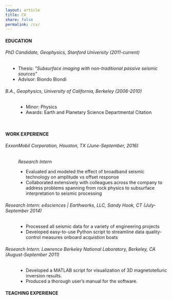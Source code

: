 ```yaml
---
layout: article
title: CV
share: false
permalink: /cv/
---
```


<html>
<body>
<h4 class="fn">EDUCATION</h4>
<p>
<h6>PhD Candidate, Geophysics, Stanford University (2011-current)</h6>
<p>
<dd>
<ul style="padding: 0px;">
<li>Thesis: <em>"Subsurface imaging with non-traditional passive seismic sources"</em></li>
<li>Advisor: Biondo Biondi</li>
</ul>
</dd>
<p>
<h6>B.A., Geophysics, University of California, Berkeley (2006-2010)</h6>
<p>
<dd>
<ul>
<li>Minor: Physics</li>
<li>Awards: Earth and Planetary Science Departmental Citation</li>
</ul>
</dd>
<br>
<h4>WORK EXPERIENCE</h4>
<p>
<h6>ExxonMobil Corporation, Houston, TX (June-September, 2016)</h6>
<dd>
<em>Research Intern</em>
<ul>
<li>Evaluated and modeled the effect of broadband seismic technology on amplitude vs 
offset response </li>
<li>Collaborated extensively with colleagues across the company to 
address problems spanning from rock physics to subsurface interpretation to 
seismic processing</li>
</ul>
</dd>
<h6>Research Intern: e4sciences | Earthworks, LLC, Sandy Hook, CT (July-September 2014)</h6>
<dd>
<ul>
<li>Processed all seismic data for a variety of engineering projects</li>
<li> Developed easy-to-use Python script to streamline data quality-control measures onboard acquistion boats</li>
</ul>
</dd>
<h6>Research Intern: Lawrence Berkeley National Laboratory, Berkeley, CA (August-September 2011)</h6>
<dd>
<ul>
<li>Developed a MATLAB script for visualization of 3D magnetotelluric inversion results.</li>
<li> Produced a thorough user’s manual for the software.</li>
</ul>
</dd>
<h4>TEACHING EXPERIENCE</h4>
<p>
</html>
